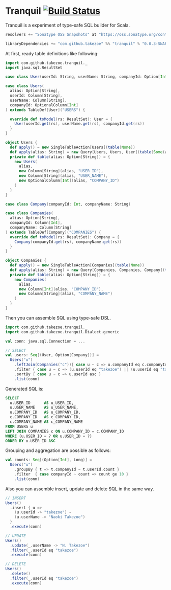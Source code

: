# Tranquil [![Build Status](https://travis-ci.org/takezoe/tranquil.svg?branch=master)](https://travis-ci.org/takezoe/tranquil)

Tranquil is a experiment of type-safe SQL builder for Scala.

```scala
resolvers += "Sonatype OSS Snapshots" at "https://oss.sonatype.org/content/repositories/snapshots"

libraryDependencies += "com.github.takezoe" %% "tranquil" % "0.0.3-SNAPSHOT"
```

At first, ready table definitions like following:

```scala
import com.github.takezoe.tranquil._
import java.sql.ResultSet

case class User(userId: String, userName: String, companyId: Option[Int])

case class Users(
  alias: Option[String],
  userId: Column[String],
  userName: Column[String],
  companyId: OptionalColumn[Int]
) extends TableDef[User]("USERS") {

  override def toModel(rs: ResultSet): User = {
    User(userId.get(rs), userName.get(rs), companyId.get(rs))
  }
}

object Users {
  def apply() = new SingleTableAction[Users](table(None))
  def apply(alias: String) = new Query[Users, Users, User](table(Some(alias)))
  private def table(alias: Option[String]) = {
    new Users(
      alias,
      new Column[String](alias, "USER_ID"),
      new Column[String](alias, "USER_NAME"),
      new OptionalColumn[Int](alias, "COMPANY_ID")
    )
  }
}

case class Company(companyId: Int, companyName: String)

case class Companies(
  alias: Option[String],
  companyId: Column[Int],
  companyName: Column[String]
) extends TableDef[Company]("COMPANIES") {
  override def toModel(rs: ResultSet): Company = {
    Company(companyId.get(rs), companyName.get(rs))
  }
}

object Companies {
  def apply() = new SingleTableAction[Companies](table(None))
  def apply(alias: String) = new Query[Companies, Companies, Company](table(Some(alias)))
  private def table(alias: Option[String]) = {
    new Companies(
      alias,
      new Column[Int](alias, "COMPANY_ID"),
      new Column[String](alias, "COMPANY_NAME")
    )
  }
}
```

Then you can assemble SQL using type-safe DSL.

```scala
import com.github.takezoe.tranquil._
import com.github.takezoe.tranquil.Dialect.generic

val conn: java.sql.Connection = ...

// SELECT
val users: Seq[(User, Option[Company])] =
  Users("u")
    .leftJoin(Companies("c")){ case u ~ c => u.companyId eq c.companyId }
    .filter { case u ~ c => (u.userId eq "takezoe") || (u.userId eq "takezoen") }
    .sortBy { case u ~ c => u.userId asc }
    .list(conn)
```

Generated SQL is:

```sql
SELECT
  u.USER_ID      AS u_USER_ID,
  u.USER_NAME    AS u_USER_NAME,
  u.COMPANY_ID   AS u_COMPANY_ID,
  c.COMPANY_ID   AS c_COMPANY_ID,
  c.COMPANY_NAME AS c_COMPANY_NAME
FROM USERS u
LEFT JOIN COMPANIES c ON u.COMPANY_ID = c.COMPANY_ID
WHERE (u.USER_ID = ? OR u.USER_ID = ?)
ORDER BY u.USER_ID ASC
```

Grouping and aggregation are possible as follows:

```scala
val counts: Seq[(Option[Int], Long)] = 
  Users("u")
    .groupBy { t => t.companyId ~ t.userId.count }
    .filter  { case companyId ~ count => count ge 10 }
    .list(conn)
```

Also you can assemble insert, update and delete SQL in the same way.

```scala
// INSERT
Users()
  .insert { u => 
    (u.userId -> "takezoe") ~ 
    (u.userName -> "Naoki Takezoe")
  }
  .execute(conn)

// UPDATE
Users()
  .update(_.userName -> "N. Takezoe")
  .filter(_.userId eq "takezoe")
  .execute(conn)

// DELETE
Users()
  .delete()
  .filter(_.userId eq "takezoe")
  .execute(conn)
```
